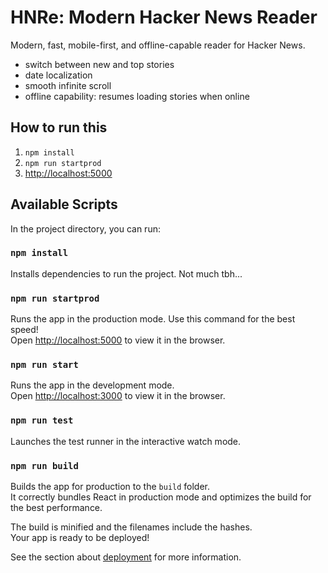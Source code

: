 # HNRe: Modern Hacker News Reader

Modern, fast, mobile-first, and offline-capable reader for Hacker News.

- switch between new and top stories
- date localization
- smooth infinite scroll
- offline capability: resumes loading stories when online

## How to run this

1. `npm install`
2. `npm run startprod`
3. [http://localhost:5000](http://localhost:5000)

## Available Scripts

In the project directory, you can run:

### `npm install`

Installs dependencies to run the project. Not much tbh...

### `npm run startprod`

Runs the app in the production mode. Use this command for the best speed! \
Open [http://localhost:5000](http://localhost:5000) to view it in the browser.

### `npm run start`

Runs the app in the development mode.\
Open [http://localhost:3000](http://localhost:3000) to view it in the browser.

### `npm run test`

Launches the test runner in the interactive watch mode.

### `npm run build`

Builds the app for production to the `build` folder.\
It correctly bundles React in production mode and optimizes the build for the best performance.

The build is minified and the filenames include the hashes.\
Your app is ready to be deployed!

See the section about [deployment](https://facebook.github.io/create-react-app/docs/deployment) for more information.
